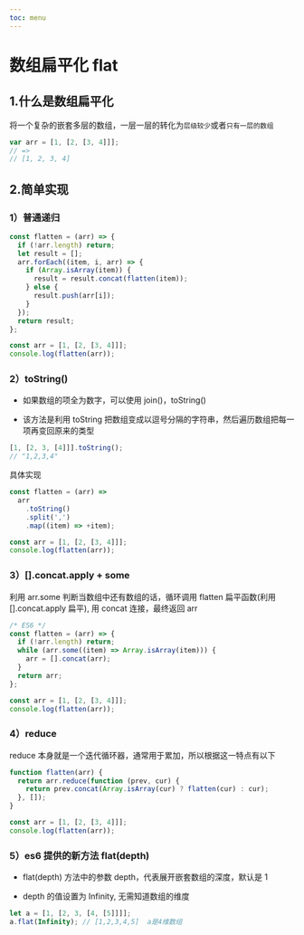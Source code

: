 ```yaml
---
toc: menu
---
```


# 数组扁平化 flat

## 1.什么是数组扁平化

将一个复杂的嵌套多层的数组，一层一层的转化为`层级较少`或者`只有一层的数组`

```js
var arr = [1, [2, [3, 4]]];
// =>
// [1, 2, 3, 4]
```

## 2.简单实现

### 1）普通递归

```js
const flatten = (arr) => {
  if (!arr.length) return;
  let result = [];
  arr.forEach((item, i, arr) => {
    if (Array.isArray(item)) {
      result = result.concat(flatten(item));
    } else {
      result.push(arr[i]);
    }
  });
  return result;
};

const arr = [1, [2, [3, 4]]];
console.log(flatten(arr));
```

### 2）toString()

- 如果数组的项全为数字，可以使用 join()，toString()

- 该方法是利用 toString 把数组变成以逗号分隔的字符串，然后遍历数组把每一项再变回原来的类型

```js
[1, [2, 3, [4]]].toString();
// "1,2,3,4"
```

具体实现

```js
const flatten = (arr) =>
  arr
    .toString()
    .split(',')
    .map((item) => +item);

const arr = [1, [2, [3, 4]]];
console.log(flatten(arr));
```

### 3）[].concat.apply + some

利用 arr.some 判断当数组中还有数组的话，循环调用 flatten 扁平函数(利用 [].concat.apply 扁平), 用 concat 连接，最终返回 arr

```js
/* ES6 */
const flatten = (arr) => {
  if (!arr.length) return;
  while (arr.some((item) => Array.isArray(item))) {
    arr = [].concat(arr);
  }
  return arr;
};

const arr = [1, [2, [3, 4]]];
console.log(flatten(arr));
```

### 4）reduce

reduce 本身就是一个迭代循环器，通常用于累加，所以根据这一特点有以下

```js
function flatten(arr) {
  return arr.reduce(function (prev, cur) {
    return prev.concat(Array.isArray(cur) ? flatten(cur) : cur);
  }, []);
}

const arr = [1, [2, [3, 4]]];
console.log(flatten(arr));
```

### 5）es6 提供的新方法 flat(depth)

- flat(depth) 方法中的参数 depth，代表展开嵌套数组的深度，默认是 1

- depth 的值设置为 Infinity, 无需知道数组的维度

```js
let a = [1, [2, 3, [4, [5]]]];
a.flat(Infinity); // [1,2,3,4,5]  a是4维数组
```
